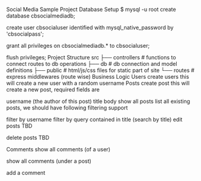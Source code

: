 Social Media Sample Project
Database Setup
$ mysql -u root
create database cbsocialmediadb;

create user cbsocialuser identified with mysql_native_password by 'cbsocialpass';

grant all privileges on cbsocialmediadb.\* to cbsocialuser;

flush privileges;
Project Structure
src
├── controllers # functions to connect routes to db operations
├── db # db connection and model definitions
├── public # html/js/css files for static part of site
└── routes # express middlewares (route wise)
Business Logic
Users
create users this will create a new user with a random username
Posts
create post this will create a new post, required fields are

username (the author of this post)
title
body
show all posts list all existing posts, we should have following filtering support

filter by username
filter by query contained in title (search by title)
edit posts TBD

delete posts TBD

Comments
show all comments (of a user)

show all comments (under a post)

add a comment
